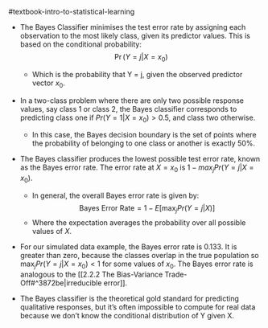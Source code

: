 #textbook-intro-to-statistical-learning 

- The Bayes Classifier minimises the test error rate by assigning each observation to the most likely class, given its predictor values. This is based on the conditional probability: 
$$\Pr(Y = j | X = x_0)$$
  - Which is the probability that Y = j, given the observed predictor vector $x_0$. 

- In a two-class problem where there are only two possible response values, say class 1 or class 2, the Bayes classifier corresponds to predicting class one if $Pr(Y = 1|X = x_0) > 0.5$, and class two otherwise. 
  - In this case, the Bayes decision boundary is the set of points where the probability of belonging to one class or another is exactly 50%. 

- The Bayes classifier produces the lowest possible test error rate, known as the Bayes error rate. The error rate at $X = x_0$ is $1−max_j Pr(Y = j|X = x_0)$.
  - In general, the overall Bayes error rate is given by:
  $$ \text{{Bayes Error Rate}} = 1 - E\left[\max_j Pr(Y = j|X)\right] $$   
  - Where the expectation averages the probability over all possible values of $X$. 

- For our simulated data example, the Bayes error rate is 0.133. It is greater than zero, because the classes overlap in the true population so $\max_j Pr(Y = j|X = x_0) < 1$ for some values of $x_0$. The Bayes error rate is analogous to the [[2.2.2 The Bias-Variance Trade-Off#^3872be|irreducible error]]. 
  
- The Bayes classifier is the theoretical gold standard for predicting qualitative responses, but it’s often impossible to compute for real data because we don’t know the conditional distribution of Y given X.

